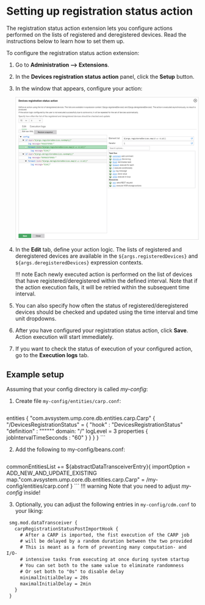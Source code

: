 # Setting up registration status action

The registration status action extension lets you configure actions performed on the lists of registered and deregistered devices. Read the instructions below to learn how to set them up.

To configure the registration status action extension:

1. Go to **Administration —> Extensions**.
2. In the **Devices registration status action** panel, click the **Setup** button.
3. In the window that appears, configure your action:

    ![Registration status action window](images/deregister.png "Registration status action window")

4. In the **Edit** tab, define your action logic. The lists of registered and deregistered devices are available in the `${args.registeredDevices}` and `${args.deregisteredDevices}` expression contexts.

    !!! note
        Each newly executed action is performed on the list of devices that have registered/deregistered within the defined interval. Note that if the action execution fails, it will be retried within the subsequent time interval.

5. You can also specify how often the status of registered/deregistered devices should be checked and updated using the time interval and time unit dropdowns.
6. After you have configured your registration status action, click **Save**. Action execution will start immediately.
7. If you want to check the status of execution of your configured action, go to the **Execution logs** tab.

## Example setup

Assuming that your config directory is called *my-config*:

1. Create file `my-config/entities/carp.conf`:

    ```
  entities {
    "com.avsystem.ump.core.db.entities.carp.Carp" {
      "/DevicesRegistrationStatus" = {
        "hook" : "DevicesRegistrationStatus"
        "definition" : """<config><log message="Hello!" /></config>"""
        domain: "/"
        logLevel = 3
        properties {
          jobIntervalTimeSeconds : "60"
        }
      }
    }
  }
    ```

2. Add the following to my-config/beans.conf:

    ```
  commonEntitiesList += ${abstractDataTransceiverEntry}{
    importOption = ADD_NEW_AND_UPDATE_EXISTING
    map."com.avsystem.ump.core.db.entities.carp.Carp" = /my-config/entities/carp.conf
  }
    ```
    !!! warning
        Note that you need to adjust *my-config* inside!

3. Optionally, you can adjust the following entries in `my-config/cdm.conf` to your liking:

```
 smg.mod.dataTransceiver {
   carpRegistrationStatusPostImportHook {
     # After a CARP is imported, the fist execution of the CARP job
     # will be delayed by a random duration between the two provided
     # This is meant as a form of preventing many computation- and I/O-
     # intensive tasks from executing at once during system startup
     # You can set both to the same value to eliminate randomness
     # Or set both to "0s" to disable delay
     minimalInitialDelay = 20s
     maximalInitialDelay = 2min
   }
 }
 ```

